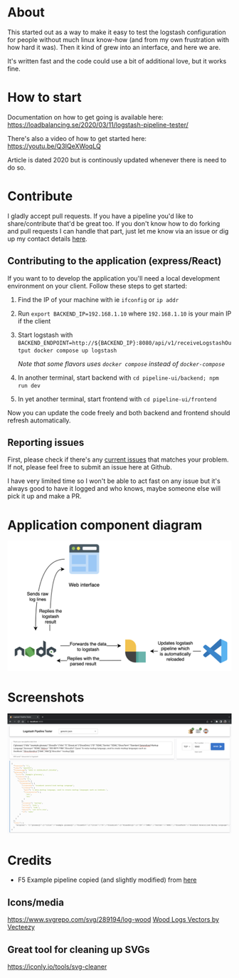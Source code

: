 # About
This started out as a way to make it easy to test the logstash configuration for people without much linux know-how (and from my own frustration with how hard it was). Then it kind of grew into an interface, and here we are.

It's written fast and the code could use a bit of additional love, but it works fine.

# How to start
Documentation on how to get going is available here:
https://loadbalancing.se/2020/03/11/logstash-pipeline-tester/

There's also a video of how to get started here:
https://youtu.be/Q3IQeXWoqLQ

Article is dated 2020 but is continously updated whenever there is need to do so.

# Contribute
I gladly accept pull requests. If you have a pipeline you'd like to share/contribute that'd be great too.
If you don't know how to do forking and pull requests I can handle that part, just let me know via an issue
or dig up my contact details [here](https://loadbalancing.se/about/).

## Contributing to the application (express/React)
If you want to to develop the application you'll need a local development environment
on your client. Follow these steps to get started:

1. Find the IP of your machine with ie `ifconfig` or `ip addr`
2. Run `export BACKEND_IP=192.168.1.10` where `192.168.1.10` is your main IP if the client
3. Start logstash with `BACKEND_ENDPOINT=http://${BACKEND_IP}:8080/api/v1/receiveLogstashOutput docker compose up logstash`
   
    *Note that some flavors uses `docker compose` instead of `docker-compose`*
4. In another terminal, start backend with `cd pipeline-ui/backend; npm run dev`
5. In yet another terminal, start frontend with `cd pipeline-ui/frontend`

Now you can update the code freely and both backend and frontend should refresh automatically.

## Reporting issues
First, please check if there's any [current issues](https://github.com/epacke/logstash-pipeline-tester/issues) that matches your problem. If not, please feel free to submit an issue here at Github.

I have very limited time so I won't be able to act fast on any issue but it's always good to have it logged and who knows, maybe someone else will pick it up and make a PR.

# Application component diagram
<p align="center"><img src="media/pipeline-tester-diagram.png"/></p>

# Screenshots
<p align="center"><img src="media/screenshot.png"/></p>

# Credits
* F5 Example pipeline copied (and slightly modified) from [here](https://github.com/OutsideIT/logstash_filter_f5)

## Icons/media
https://www.svgrepo.com/svg/289194/log-wood
<a href="https://www.vecteezy.com/free-vector/wood-logs">Wood Logs Vectors by Vecteezy</a>

## Great tool for cleaning up SVGs
https://iconly.io/tools/svg-cleaner
